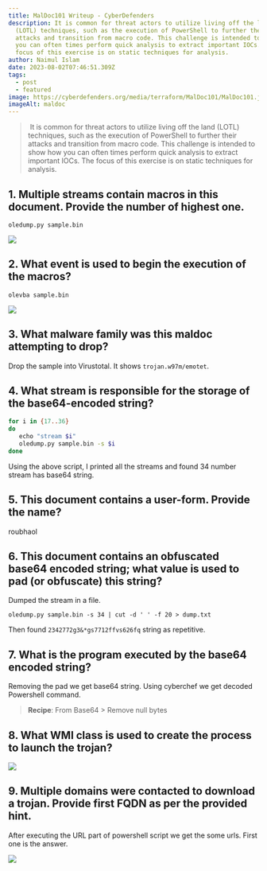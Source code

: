 ```yaml
---
title: MalDoc101 Writeup - CyberDefenders
description: It is common for threat actors to utilize living off the land
  (LOTL) techniques, such as the execution of PowerShell to further their
  attacks and transition from macro code. This challenge is intended to show how
  you can often times perform quick analysis to extract important IOCs. The
  focus of this exercise is on static techniques for analysis.
author: Naimul Islam
date: 2023-08-02T07:46:51.309Z
tags:
  - post
  - featured
image: https://cyberdefenders.org/media/terraform/MalDoc101/MalDoc101.jpg
imageAlt: maldoc
---
```

>﻿ It is common for threat actors to utilize living off the land (LOTL) techniques, such as the execution of PowerShell to further their attacks and transition from macro code. This challenge is intended to show how you can often times perform quick analysis to extract important IOCs. The focus of this exercise is on static techniques for analysis.

## 1.  Multiple streams contain macros in this document. Provide the number of highest one.
```
oledump.py sample.bin
```

![](https://i.imgur.com/zsuzYIi.png)

## 2. What event is used to begin the execution of the macros?
```
olevba sample.bin
```

![](https://i.imgur.com/1R92dS4.png)

## 3. What malware family was this maldoc attempting to drop?
Drop the sample into Virustotal. It shows `trojan.w97m/emotet`.

## 4. What stream is responsible for the storage of the base64-encoded string?
```bash
for i in {17..36}  
do  
   echo "stream $i"  
   oledump.py sample.bin -s $i  
done
```

Using the above script, I printed all the streams and found 34 number stream has base64 string.

## 5. This document contains a user-form. Provide the name?
roubhaol
## 6. This document contains an obfuscated base64 encoded string; what value is used to pad (or obfuscate) this string?
Dumped the stream in a file.

```
oledump.py sample.bin -s 34 | cut -d ' ' -f 20 > dump.txt
```

Then found `2342772g3&*gs7712ffvs626fq` string as repetitive.

## 7. What is the program executed by the base64 encoded string?
Removing the pad we get base64 string. Using cyberchef we get decoded Powershell command.

> **Recipe**: From Base64 > Remove null bytes
## 8. What WMI class is used to create the process to launch the trojan?
![](https://imgur.com/YlBNwJO.png)
## 9. Multiple domains were contacted to download a trojan. Provide first FQDN as per the provided hint.
After executing the URL part of powershell script we get the some urls. First one is the answer.

![](https://imgur.com/wynbFtH.png)


